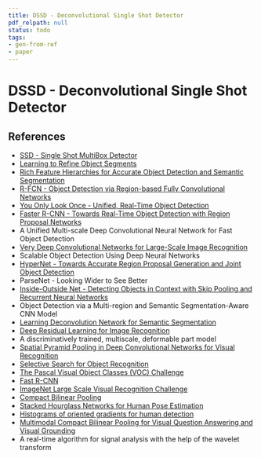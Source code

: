 ```yaml
---
title: DSSD - Deconvolutional Single Shot Detector
pdf_relpath: null
status: todo
tags:
- gen-from-ref
- paper
---
```


# DSSD - Deconvolutional Single Shot Detector

## References

- [SSD - Single Shot MultiBox Detector](./ssd-single-shot-multibox-detector.md)
- [Learning to Refine Object Segments](./learning-to-refine-object-segments.md)
- [Rich Feature Hierarchies for Accurate Object Detection and Semantic Segmentation](./rich-feature-hierarchies-for-accurate-object-detection-and-semantic-segmentation.md)
- [R-FCN - Object Detection via Region-based Fully Convolutional Networks](./r-fcn-object-detection-via-region-based-fully-convolutional-networks.md)
- [You Only Look Once - Unified, Real-Time Object Detection](./you-only-look-once-unified-real-time-object-detection.md)
- [Faster R-CNN - Towards Real-Time Object Detection with Region Proposal Networks](./faster-r-cnn-towards-real-time-object-detection-with-region-proposal-networks.md)
- A Unified Multi-scale Deep Convolutional Neural Network for Fast Object Detection
- [Very Deep Convolutional Networks for Large-Scale Image Recognition](./very-deep-convolutional-networks-for-large-scale-image-recognition.md)
- Scalable Object Detection Using Deep Neural Networks
- [HyperNet - Towards Accurate Region Proposal Generation and Joint Object Detection](./hypernet-towards-accurate-region-proposal-generation-and-joint-object-detection.md)
- ParseNet - Looking Wider to See Better
- [Inside-Outside Net - Detecting Objects in Context with Skip Pooling and Recurrent Neural Networks](./inside-outside-net-detecting-objects-in-context-with-skip-pooling-and-recurrent-neural-networks.md)
- Object Detection via a Multi-region and Semantic Segmentation-Aware CNN Model
- [Learning Deconvolution Network for Semantic Segmentation](./learning-deconvolution-network-for-semantic-segmentation.md)
- [Deep Residual Learning for Image Recognition](./deep-residual-learning-for-image-recognition.md)
- A discriminatively trained, multiscale, deformable part model
- [Spatial Pyramid Pooling in Deep Convolutional Networks for Visual Recognition](./spatial-pyramid-pooling-in-deep-convolutional-networks-for-visual-recognition.md)
- [Selective Search for Object Recognition](./selective-search-for-object-recognition.md)
- [The Pascal Visual Object Classes (VOC) Challenge](./the-pascal-visual-object-classes-voc-challenge.md)
- [Fast R-CNN](./fast-r-cnn.md)
- [ImageNet Large Scale Visual Recognition Challenge](./imagenet-large-scale-visual-recognition-challenge.md)
- [Compact Bilinear Pooling](./compact-bilinear-pooling.md)
- [Stacked Hourglass Networks for Human Pose Estimation](./stacked-hourglass-networks-for-human-pose-estimation.md)
- [Histograms of oriented gradients for human detection](./histograms-of-oriented-gradients-for-human-detection.md)
- [Multimodal Compact Bilinear Pooling for Visual Question Answering and Visual Grounding](./multimodal-compact-bilinear-pooling-for-visual-question-answering-and-visual-grounding.md)
- A real-time algorithm for signal analysis with the help of the wavelet transform
